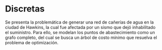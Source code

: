 # Discretas
Se presenta la problemática de generar una red de cañerías de agua en la ciudad de Hawkins, la cual fue afectada por un sismo que dejó inhabilitado el suministro. Para ello, se modelan los puntos de abastecimiento como un grafo completo, del cual se busca un árbol de costo mínimo que resuelva el problema de optimización.
